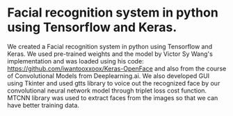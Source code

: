 # Facial recognition system in python using Tensorflow and Keras. 

We created a Facial recognition system in python using Tensorflow and Keras. We used pre-trained weights and the model by Victor Sy Wang's implementation and was loaded using his code: https://github.com/iwantooxxoox/Keras-OpenFace and also from the course of Convolutional Models from Deeplearning.ai. We also developed GUI using Tkinter and used gtts library to voice out the recognized face by our convolutional neural network model through triplet loss cost function. MTCNN library was used to extract faces from the images so that we can have better training data.
